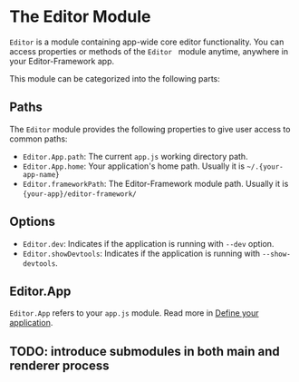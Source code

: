 # The Editor Module

`Editor` is a module containing app-wide core editor functionality. You can access properties or methods of the `Editor ` module anytime, anywhere in your Editor-Framework app.

This module can be categorized into the following parts:

## Paths

The `Editor` module provides the following properties to give user access to common paths:

  - `Editor.App.path`: The current `app.js` working directory path.
  - `Editor.App.home`: Your application's home path. Usually it is `~/.{your-app-name}`
  - `Editor.frameworkPath`: The Editor-Framework module path. Usually it is `{your-app}/editor-framework/`

## Options

  - `Editor.dev`: Indicates if the application is running with `--dev` option.
  - `Editor.showDevtools`: Indicates if the application is running with `--show-devtools`.

## Editor.App

`Editor.App` refers to your `app.js` module. Read more in [Define your application](../getting-started/define-your-app.md).

## TODO: introduce submodules in both main and renderer process
